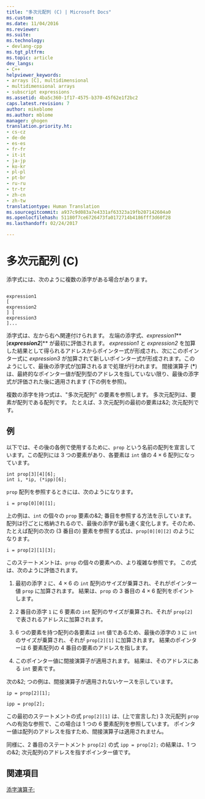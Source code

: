 ```yaml
---
title: "多次元配列 (C) | Microsoft Docs"
ms.custom: 
ms.date: 11/04/2016
ms.reviewer: 
ms.suite: 
ms.technology:
- devlang-cpp
ms.tgt_pltfrm: 
ms.topic: article
dev_langs:
- C++
helpviewer_keywords:
- arrays [C], multidimensional
- multidimensional arrays
- subscript expressions
ms.assetid: 4ba5c360-1f17-4575-b370-45f62e1f2bc2
caps.latest.revision: 7
author: mikeblome
ms.author: mblome
manager: ghogen
translation.priority.ht:
- cs-cz
- de-de
- es-es
- fr-fr
- it-it
- ja-jp
- ko-kr
- pl-pl
- pt-br
- ru-ru
- tr-tr
- zh-cn
- zh-tw
translationtype: Human Translation
ms.sourcegitcommit: a937c9d083a7e4331af63323a19fb207142604a0
ms.openlocfilehash: 51180f7ce6726473fa0172714b4186fff3d60f28
ms.lasthandoff: 02/24/2017

---
```

# <a name="multidimensional-arrays-c"></a>多次元配列 (C)
添字式には、次のように複数の添字がある場合があります。  
  
```  
  
expression1  
[  
expression2  
] [  
expression3  
]...  
```  
  
 添字式は、左から右へ関連付けられます。 左端の添字式、*expression1***[***expression2***]** が最初に評価されます。 *expression1* と *expression2* を加算した結果として得られるアドレスからポインター式が形成され、次にこのポインター式に *expression3* が加算されて新しいポインター式が形成されます。このようにして、最後の添字式が加算されるまで処理が行われます。 間接演算子 (**\***) は、最終的なポインター値が配列型のアドレスを指していない限り、最後の添字式が評価された後に適用されます (下の例を参照)。  
  
 複数の添字を持つ式は、"多次元配列" の要素を参照します。 多次元配列は、要素が配列である配列です。 たとえば、3 次元配列の最初の要素は&2; 次元配列です。  
  
## <a name="examples"></a>例  
 以下では、その後の各例で使用するために、`prop` という名前の配列を宣言しています。この配列には 3 つの要素があり、各要素は `int` 値の 4 × 6 配列になっています。  
  
```  
int prop[3][4][6];  
int i, *ip, (*ipp)[6];  
```  
  
 `prop` 配列を参照するときには、次のようになります。  
  
```  
i = prop[0][0][1];  
```  
  
 上の例は、`int` の個々の `prop` 要素の&2; 番目を参照する方法を示しています。 配列は行ごとに格納されるので、最後の添字が最も速く変化します。そのため、たとえば配列の次の (3 番目の) 要素を参照する式は、`prop[0][0][2]` のようになります。  
  
```  
i = prop[2][1][3];  
```  
  
 このステートメントは、`prop` の個々の要素への、より複雑な参照です。 この式は、次のように評価されます。  
  
1.  最初の添字 `2` に、4 × 6 の `int` 配列のサイズが乗算され、それがポインター値 `prop` に加算されます。 結果は、`prop` の 3 番目の 4 × 6 配列をポイントします。  
  
2.  2 番目の添字 `1` に 6 要素の `int` 配列のサイズが乗算され、それが `prop[2]` で表されるアドレスに加算されます。  
  
3.  6 つの要素を持つ配列の各要素は `int` 値であるため、最後の添字の `3` に `int` のサイズが乗算され、それが `prop[2][1]` に加算されます。 結果のポインターは 6 要素配列の 4 番目の要素のアドレスを指します。  
  
4.  このポインター値に間接演算子が適用されます。 結果は、そのアドレスにある `int` 要素です。  
  
 次の&2; つの例は、間接演算子が適用されないケースを示しています。  
  
```  
ip = prop[2][1];  
  
ipp = prop[2];  
```  
  
 この最初のステートメントの式 `prop[2][1]` は、(上で宣言した) 3 次元配列 `prop` への有効な参照で、この場合は 1 つの 6 要素配列を参照しています。 ポインター値は配列のアドレスを指すため、間接演算子は適用されません。  
  
 同様に、2 番目のステートメント `prop[2]` の式 `ipp = prop[2];` の結果は、1 つの&2; 次元配列のアドレスを指すポインター値です。  
  
## <a name="see-also"></a>関連項目  
 [添字演算子:](../cpp/subscript-operator.md)
